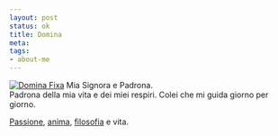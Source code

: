 ```yaml
--- 
layout: post
status: ok
title: Domina
meta: 
tags: 
- about-me
---
```

[![Domina Fixa](http://fast.mgpf.it/domina.thumbnail.jpg)](http://fast.mgpf.it/domina.jpg)
Mia Signora e Padrona.  
Padrona della mia vita e dei miei respiri.  Colei che mi guida giorno per giorno.  
  
[Passione](http://www.movimentofisso.it), [anima](http://www.chaingang.org), [filosofia](http://www.criticalmass.it) e vita. 

